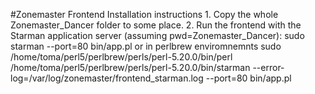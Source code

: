 #Zonemaster Frontend Installation instructions
	1. Copy the whole Zonemaster_Dancer folder to some place.
	2. Run the frontend with the Starman application server (assuming pwd=Zonemaster_Dancer): 
		sudo starman --port=80 bin/app.pl
		or in perlbrew enviromnemnts
		sudo /home/toma/perl5/perlbrew/perls/perl-5.20.0/bin/perl /home/toma/perl5/perlbrew/perls/perl-5.20.0/bin/starman --error-log=/var/log/zonemaster/frontend_starman.log --port=80 bin/app.pl
		